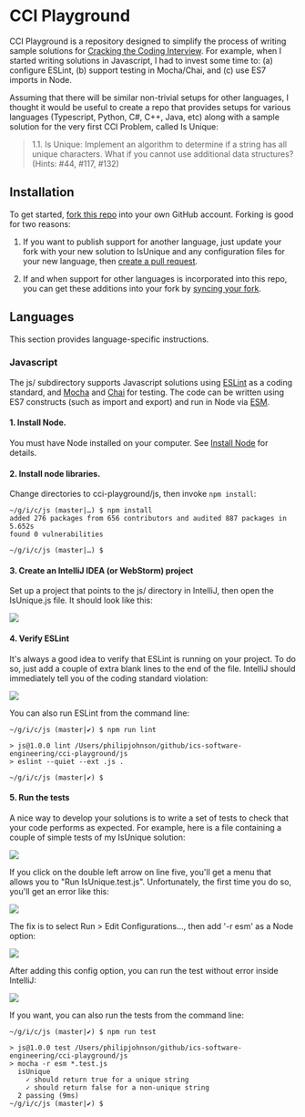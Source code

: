 # CCI Playground

CCI Playground is a repository designed to simplify the process of writing sample solutions for [Cracking the Coding Interview](http://www.crackingthecodinginterview.com/).  For example, when I started writing solutions in Javascript, I had to invest some time to: (a) configure ESLint, (b) support testing in Mocha/Chai, and (c) use ES7 imports in Node.

Assuming that there will be similar non-trivial setups for other languages, I thought it would be useful to create a repo that provides setups for various languages (Typescript, Python, C#, C++, Java, etc) along with a sample solution for the very first CCI Problem, called Is Unique:

<blockquote>
1.1. Is Unique: Implement an algorithm to determine if a string has all unique characters. What if you cannot use additional data structures? (Hints: #44, #117, #132)
</blockquote>

## Installation

To get started, [fork this repo](https://help.github.com/en/github/getting-started-with-github/fork-a-repo) into your own GitHub account.  Forking is good for two reasons:

  1. If you want to publish support for another language, just update your fork with your new solution to IsUnique and any configuration files for your new language, then [create a pull request](https://help.github.com/en/github/collaborating-with-issues-and-pull-requests/creating-a-pull-request-from-a-fork).

  2. If and when support for other languages is incorporated into this repo, you can get these additions into your fork by [syncing your fork](https://help.github.com/en/github/collaborating-with-issues-and-pull-requests/syncing-a-fork).

## Languages

This section provides language-specific instructions.

### Javascript

The js/ subdirectory supports Javascript solutions using [ESLint](https://eslint.org/) as a coding standard, and [Mocha](https://mochajs.org/) and [Chai](https://www.chaijs.com/) for testing. The code can be written using ES7 constructs (such as import and export) and run in Node via [ESM](https://www.npmjs.com/package/esm).

#### 1. Install Node.

You must have Node installed on your computer. See [Install Node](https://nodejs.org/en/download/) for details.

#### 2. Install node libraries.

Change directories to cci-playground/js, then invoke `npm install`:

```
~/g/i/c/js (master|…) $ npm install
added 276 packages from 656 contributors and audited 887 packages in 5.652s
found 0 vulnerabilities

~/g/i/c/js (master|…) $
```

#### 3. Create an IntelliJ IDEA (or WebStorm) project

Set up a project that points to the js/ directory in IntelliJ, then open the IsUnique.js file. It should look like this:

<img src="https://github.com/ics-software-engineering/cci-playground/raw/master/images/js-intellij-isunique.js.png">


#### 4. Verify ESLint

It's always a good idea to verify that ESLint is running on your project. To do so, just add a couple of extra blank lines to the end of the file. IntelliJ should immediately tell you of the coding standard violation:

<img src="https://github.com/ics-software-engineering/cci-playground/raw/master/images/js-intellij-isunique-eslint.png">

You can also run ESLint from the command line:

```
~/g/i/c/js (master|✔) $ npm run lint

> js@1.0.0 lint /Users/philipjohnson/github/ics-software-engineering/cci-playground/js
> eslint --quiet --ext .js .

~/g/i/c/js (master|✔) $
```

#### 5. Run the tests

A nice way to develop your solutions is to write a set of tests to check that your code performs as expected. For example, here is a file containing a couple of simple tests of my IsUnique solution:

<img src="https://github.com/ics-software-engineering/cci-playground/raw/master/images/js-intellij-isunique-test-code.png">

If you click on the double left arrow on line five, you'll get a menu that allows you to "Run IsUnique.test.js". Unfortunately, the first time you do so, you'll get an error like this:

<img src="https://github.com/ics-software-engineering/cci-playground/raw/master/images/js-intellij-mocha-error.png">

The fix is to select Run > Edit Configurations..., then add '-r esm' as a Node option:

<img src="https://github.com/ics-software-engineering/cci-playground/raw/master/images/js-intellij-mocha-run-config.png">

After adding this config option, you can run the test without error inside IntelliJ:

<img src="https://github.com/ics-software-engineering/cci-playground/raw/master/images/js-intellij-mocha-success.png">

If you want, you can also run the tests from the command line:

```
~/g/i/c/js (master|✔) $ npm run test

> js@1.0.0 test /Users/philipjohnson/github/ics-software-engineering/cci-playground/js
> mocha -r esm *.test.js
  isUnique
    ✓ should return true for a unique string
    ✓ should return false for a non-unique string
  2 passing (9ms)
~/g/i/c/js (master|✔) $
```



















